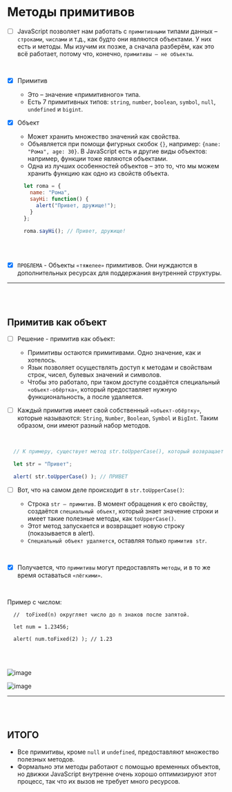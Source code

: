 # Методы примитивов

- [ ] JavaScript позволяет нам работать с `примитивными` типами данных – `строками`, `числами` и т.д., как будто они являются объектами. У них есть и методы. Мы изучим их позже, а сначала разберём, как это всё работает, потому что, конечно, `примитивы – не объекты`.

<br>

- [x] Примитив

  + Это – значение «примитивного» типа.
  + Есть 7 примитивных типов: `string`, `number`, `boolean`, `symbol`, `null`, `undefined` и `bigint`.

- [x] Объект

  + Может хранить множество значений как свойства.
  + Объявляется при помощи фигурных скобок `{}`, например: `{name: "Рома", age: 30}`. В JavaScript есть и другие виды объектов: например, функции тоже являются объектами.
  + Одна из лучших особенностей объектов – это то, что мы можем хранить функцию как одно из свойств объекта.
     
  ```javascript
    let roma = {
      name: "Рома",
      sayHi: function() {
        alert("Привет, дружище!");
      }
    };
    
    roma.sayHi(); // Привет, дружище!
  ```

<br>
<br>

- [x] `ПРОБЛЕМА` - Объекты `«тяжелее»` примитивов. Они нуждаются в дополнительных ресурсах для поддержания внутренней структуры.

<hr>
<br>
<br>

<h2>Примитив как объект</h2>

- [ ] Решение - примитив как объект:

  + Примитивы остаются примитивами. Одно значение, как и хотелось.
  + Язык позволяет осуществлять доступ к методам и свойствам строк, чисел, булевых значений и символов.
  + Чтобы это работало, при таком доступе создаётся специальный `«объект-обёртка»`, который предоставляет нужную функциональность, а после удаляется.
     
- [ ] Каждый примитив имеет свой собственный `«объект-обёртку»`, которые называются: `String`, `Number`, `Boolean`, `Symbol` и `BigInt`. Таким образом, они имеют разный набор методов.

<br>

```javascript
  // К примеру, существует метод str.toUpperCase(), который возвращает строку в верхнем регистре.

  let str = "Привет";

  alert( str.toUpperCase() ); // ПРИВЕТ
```

- [ ] Вот, что на самом деле происходит в `str.toUpperCase()`:

  + Строка `str – примитив`. В момент обращения к его свойству, создаётся `специальный объект`, который знает значение строки и имеет такие полезные методы, как `toUpperCase()`.
  + Этот метод запускается и возвращает новую строку (показывается в alert).
  + `Специальный объект удаляется`, оставляя только `примитив str`.
     
<br>

- [x] Получается, что `примитивы` могут предоставлять `методы`, и в то же время оставаться `«лёгкими»`.

<br>

Пример с числом:

```
  //  toFixed(n) округляет число до n знаков после запятой.

  let num = 1.23456;
  
  alert( num.toFixed(2) ); // 1.23
```

<br>
<br>

![image](https://github.com/acidshotgun/learn-js-vanilla/assets/117285472/8e012f50-81c1-4dc9-a495-277e3437c052)

![image](https://github.com/acidshotgun/learn-js-vanilla/assets/117285472/d39181f3-035b-49ca-b43c-ef58f24f9abb)

<hr>
<br>
<br>

<h2>ИТОГО</h2>

  + Все примитивы, кроме `null` и `undefined`, предоставляют множество полезных методов.
  + Формально эти методы работают с помощью временных объектов, но движки JavaScript внутренне очень хорошо оптимизируют этот процесс, так что их вызов не требует много ресурсов.

